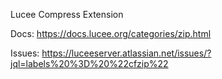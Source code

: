 Lucee Compress Extension

Docs: https://docs.lucee.org/categories/zip.html

Issues: https://luceeserver.atlassian.net/issues/?jql=labels%20%3D%20%22cfzip%22
